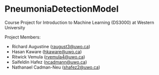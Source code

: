 # PneumoniaDetectionModel
Course Project for Introduction to Machine Learning (DS3000) at Western University

Project Members:
- Richard Augustine (raugust3@uwo.ca)
- Hasan Kaware (hkaware@uwo.ca)
- Ritwick Vemula (rvemula4@uwo.ca)
- Saifeldin Hafez (ncadmann@uwo.ca)
- Nathanael Cadman-Neu (shafez2@uwo.ca)
